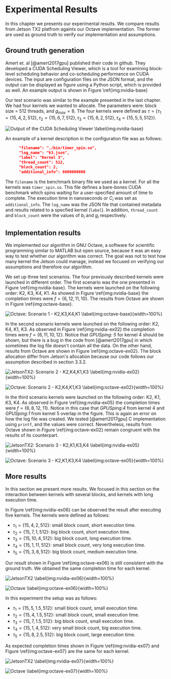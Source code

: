 # Experimental Results
In this chapter we presents our experimental results. 
We compare results from Jetson TX2 platfrom againts our Octave implementation. 
The former are used as ground truth to verify our implementation and assumptions.

## Ground truth generation
Amert et. al [@amert2017gpu] published their code in github. 
They developed a CUDA Scheduling Viewer, which is a tool for examining block-level scheduling behavior and co-scheduling performance on CUDA devices. 
The input are configuration files on the JSON format, and the output can be displayed as figure using a Python script, which is provided as well. 
An example output is shown in  Figure \ref{img:nvidia-base}   



Our test scenario was similar to the example presented in the last chapter. 
We had four kernels we wanted to allocate. 
The parameters were:  block size = 512 threads, and  $g_{max} = 8$.
The four kernels were defined as  $\tau = \{\tau_1 = \{15, 4, 2, 512\} , \tau_2 = \{15, 6,7,512\}, \tau_3 = \{15, 6,2,512\}, \tau_4 =\{ 15, 5,5,512\} \}$.

![Output of the CUDA Scheduling Viewer \label{img:nvidia-base}](source/figures/nvidia/base.png)

An example of a kernel description in the configuration file was  as follows: 

```json
      "filename": "./bin/timer_spin.so",
      "log_name": "k3.json",
      "label": "Kernel 3",
      "thread_count": 512,
      "block_count": 2,
      "additional_info": 6000000000
```

The `filename` is the benchmark binary file  we  used as a kernel. For all the kernels was  `timer_spin.so`.
This file defines a bare-bones CUDA benchmark which spins waiting for a user-specified amount of time to complete. 
The execution time in nanoseconds or $C_i$ was  set as `additional_info`. 
The `log_name` was the JSON file that contained  metadata and results related to a specfied kernel (`label`). 
In addition, `thread_count` and `block_count` were the values of $b_i$ and $g_i$ respectively.


## Implementation results
We implemented our algorithm in GNU Octave, a software for scientific programming similar to MATLAB but open source, because it was an easy way to test whether our algorithm was correct.
The goal was not to test how many kernel the Jetson could manage, instead we focused on verifying our assumptions and therefore our algorithm.

We set up three test scenarios. The four previously described kernels were launched in different order.
The first scenario was the one presented in Figure \ref{img:nvidia-base}. 
The kernels were launched on the following order: K2, K3, K4, K1. 
As showed in Figure \ref{img:nvidia-base} the completion times were $f = \{6, 12,11,10\}$. 
The results from Octave are shown in Figure \ref{img:octave-base}. 

![Octave: Scenario 1 - K2,K3,K4,K1 \label{img:octave-base}](source/figures/octave/base.png){width=100%}

In the second scenario kernels were launched on the following order: K2, K4, K1, K3. 
As observed in Figure \ref{img:nvidia-ex02} the completion times were $f = \{6,11,10,12\}$. 
Notice that *GPUSping: 5* for kernel 4 should be shown, but there is a bug in the code from [@amert2017gpu] in which sometimes the log file doesn't contain all the data. 
On the other hand, results from Octave are shown in Figure \ref{img:octave-ex02}. 
The block allocation differ from Jetson's allocation because our code follows our assumption described in section 3.3.2. 


![JetsonTX2: Scenario 2 - K2,K4,K1,K3 \label{img:nvidia-ex02}](source/figures/nvidia/ex02.png){width=100%}


![Octave: Scenario 2 - K2,K4,K1,K3 \label{img:octave-ex02}](source/figures/octave/ex02.png){width=100%}

In the third scenario kernels were launched on the following order: K2,  K1, K3, K4.
As observed in Figure \ref{img:nvidia-ex05} the completion times were $f = \{6,8,12,11\}$. 
Notice in this case  that *GPUSping:4* from kernel 4 and *GPUSping:1* from kernel 5 overlap in the figure. 
This is again an error on how the log file was created. 
We tested [@amert2017gpu] C implementation using `printf`, and the values were correct. 
Nevertheless, results from Octave shown in Figure \ref{img:octave-ex02}  remain congruent with the results of its counterpart. 

![JetsonTX2: Scenario 3 - K2,K1,K3,K4 \label{img:nvidia-ex05}](source/figures/nvidia/ex05.png){width=100%}


![Octave: Scenario 3 - K2,K1,K3,K4 \label{img:octave-ex05}](source/figures/octave/ex05.png){width=100%}


## More results 
In this section we present more results. 
We focused in this section on the interaction between kernels with several blocks, and kernels with long execution time.

In Figure \ref{img:nvidia-ex06} can be observed the result after executing five kernels. 
The kernels were  defined as follows:

- $\tau_1 = \{15,4,2,512\}$: small block count, short execution time.
- $\tau_2 = \{15, 7,1,512\}$: big block count, short execution time.
- $\tau_3 = \{15,10,4,512\}$:  big block count, long execution time.
- $\tau_4 =\{ 15, 1,11,512\}$: small block count, very long execution time.
- $\tau_5 = \{15,3,6,512\}$: big block count, medium execution time. 

Our result shown in Figure \ref{img:octave-ex06} is still consistent with the ground truth. We obtained the same completion time for each kernel. 

![JetsonTX2  \label{img:nvidia-ex06}](source/figures/nvidia/ex06.png){width=100%}


![Octave \label{img:octave-ex06}](source/figures/octave/ex06.png){width=100%}


In this experiment the setup was as follows:

- $\tau_1 = \{15,5,1.5,512\}$: small block count, small execution time.
- $\tau_2 = \{15,4,1.5,512\}$: small block count, small execution time.
- $\tau_3 = \{15,7,1.5,512\}$: big block count, small execution time.
- $\tau_4 =\{ 15, 1,4,512\}$: very small block count, big execution time.
- $\tau_5 = \{15,8,2.5,512\}$: big block count, large execution time.

As expected completion times shown in Figure \ref{img:nvidia-ex07} and Figure \ref{img:octave-ex07} are the same for each kernel. 

![JetsonTX2 \label{img:nvidia-ex07}](source/figures/nvidia/ex07.png){width=100%}


![Octave \label{img:octave-ex07}](source/figures/octave/ex07.png){width=100%}

